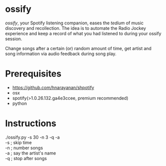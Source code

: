# ossify

*ossify*, your Spotify listening companion, eases the *tedium* of music discovery and recollection.
The idea is to automate the Radio Jockey experience and keep a record of what you had listened to during your ossify session.

Change songs after a certain (or) random amount of time, get artist and song information via audio feedback during song play.

# Prerequisites
- https://github.com/hnarayanan/shpotify
- osx
- spotify(>1.0.26.132.ga4e3ccee, premium recommended)
- python

# Instructions
./ossify.py -s 30 -n 3 -q -a<br/>
-s ; skip time<br/>
-n ; number songs<br/>
-a ; say the artist's name<br/>
-q ; stop after songs<br/>
